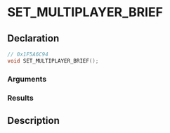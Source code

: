 # SET_MULTIPLAYER_BRIEF

## Declaration
```cpp
// 0x1F5A6C94
void SET_MULTIPLAYER_BRIEF();
```

### Arguments

### Results

## Description
